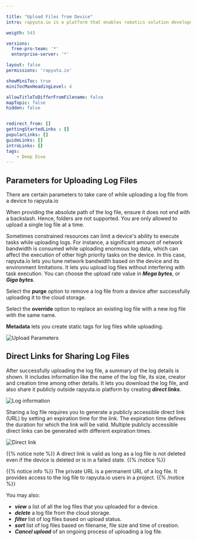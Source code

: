 ```yaml
---

title: "Upload Files from Device"
intro: rapyuta.io is a platform that enables robotics solution development by providing the necessary software infrastructure and facilitating the interaction between multiple stakeholders who contribute to the solution development.

weigth: 543

versions:
  free-pro-team: '*'
  enterprise-server: '*'

layout: false
permissions: 'rapyuta.io'

showMiniToc: true
miniTocMaxHeadingLevel: 4

allowTitleToDifferFromFilename: false
mapTopic: false
hidden: false


redirect_from: []
gettingStartedLinks : []
popularLinks: []
guideLinks: []
introLinks: {}
tags:
    - Deep Dive
---
```


## Parameters for Uploading Log Files
There are certain parameters to take care of while uploading a
log file from a device to rapyuta.io

When providing the absolute path of the log file, ensure it does
not end with a backslash. Hence, folders are not supported. You are
only allowed to upload a single log file at a time.

Sometimes constrained resources can limit a device's ability to
execute tasks while uploading logs. For instance, a significant amount
of network bandwidth is consumed while uploading
enormous log data, which can affect the execution of other high priority
tasks on the device. In this case, rapyuta.io lets you tune network
bandwidth based on the device and its environment limitations. It lets
you upload log files without interfering with task execution. You can
choose the upload rate value in ***Mega bytes***, or ***Giga bytes***.

Select the **purge** option to remove a log file from a device
after successfully uploading it to the cloud storage.

Select the **override** option to replace an existing log file
with a new log file with the same name.

**Metadata** lets you create static tags for log files while uploading.

![Upload Parameters](/images/core-concepts/logging/device-logs/upload-logs/upload-log-dialog-box.png?classes=border,shadow&width=40pc)


## Direct Links for Sharing Log Files

After successfully uploading the log file, a summary of the log details is shown.
It includes information like the name of the log file, its size, creator and creation time
among other details. It lets you download the log file, and also share it publicly outside
rapyuta.io platform by creating ***direct links***.

![Log information](/images/core-concepts/logging/device-logs/upload-logs/log-information.png?classes=border,shadow&width=40pc)

Sharing a log file requires you to generate a publicly accessible direct link (URL) by
setting an expiration time for the link. The expiration time defines the duration
for which the link will be valid. Multiple publicly accessible direct links can be generated
with different expiration times.

![Direct link](/images/core-concepts/logging/device-logs/upload-logs/direct-link.png?classes=border,shadow&width=40pc)

{{% notice note %}}
A direct link is valid as long as a log file is not deleted
even if the device is deleted or is in a failed state.
{{% /notice %}}

{{% notice info %}}
The private URL is a permanent URL of a log file. It provides access to the log file
to rapyuta.io users in a project.
{{% /notice %}}

You may also:

*   ***view*** a list of all the log files that you uploaded for a device.
*   ***delete*** a log file from the cloud storage.
*   ***filter*** list of log files based on upload status.
*   ***sort*** list of log files based on filename, file size and time of creation.
*   ***Cancel upload*** of an ongoing process of uploading a log file.